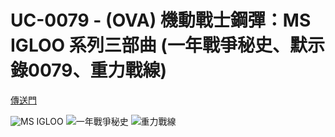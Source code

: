 # UC-0079 - (OVA) 機動戰士鋼彈：MS IGLOO 系列三部曲 (一年戰爭秘史、默示錄0079、重力戰線)
  [傳送門](https://www.bilibili.com/video/BV1Gx411A7jj/)

  ![MS IGLOO](/images/uc/uc0079-igloo/uc0079-igloo-1.jpg)
  ![一年戰爭秘史](/images/uc/uc0079-igloo/uc0079-igloo-2.jpg)
  ![重力戰線](/images/uc/uc0079-igloo/uc0079-igloo-3.jpg)